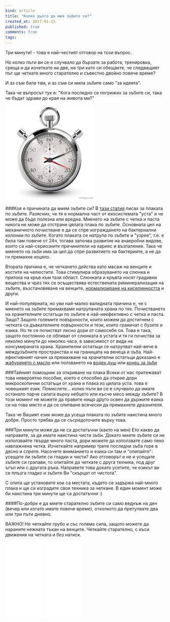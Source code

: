 ```yaml
---
kind: article
title: "Колко дълго да мия зъбите си?"
created_at: 2017-01-23
published: true
comments: true
tags:
--- 
```

Три минути! - това е най-честият отговор на този въпрос.

Но колко пъти ви се е случвало да бързате за работа, тренировка, среща и да изчеткате на две, на три като си обещаете, че следващият път ще четкате много старателно и съвестно двойно повече време?

И аз съм била там, и аз съм си мила зъбите само "за идеята". 

Така че въпросът тук е: "Кога последно се погрижих за зъбите си, така че бъдат здрави до края на живота ми?"

![Brush your teeth](/images/posts/brushteeth.jpg)

<!-- more -->

###Коя е причината да мием зъбите си? 
В [тази статия](http://www.bezkaries.com/blog/2016-11-30-%D0%B1%D0%B0%D0%BA%D1%82%D0%B5%D1%80%D0%B8%D0%B8-%D0%B8-%D0%BF%D0%BB%D0%B0%D0%BA%D0%B0/) писах за плаката по зъбите. Разясних, че тя е нормална част от екосистемата "уста" и че може да бъде полезна или вредна.
Миенето на зъбите с четка и паста никога не може да отстрани цялата плака по зъбите. Основната цел на механичното почистване е да се спре изграждането на бактериални колонии по зъбите. Когато плаката се натрупа по зъбите и "узрее", т.е. е била там повече от 24ч, тогава започва развитие на анаеробни видове, които са най-сериозните причинители на кариес и възпаление. Така че миенето на зъби има за цел да спре развитието на бактериите, а не да ги премахне изцяло.

Втората причина е, че четкането действа като масаж на венците и костите на челюстите. Това стимулира образуването на слюнка и притока на кръв към тази област. Слюнката и кръвта носят градивни вещества и чрез тях се осъществява естествената реминерализация на зъбите, възстановяване на венците, [нормализиране на киселинността](http://www.bezkaries.com/blog/2016-04-07-%D0%BA%D0%B0%D1%80%D0%B8%D0%B5%D1%81-%D0%B8-%D1%81%D0%BB%D1%8E%D0%BD%D0%BA%D0%B0/) и други.

И най-популярната, но уви най-малко валидната причина е, че с миенето на зъбите премахваме натрупаната храна по тях. Почистването на хранителните остатъци по зъбите е най-неефективно с четка и паста. Защо? Защото големите повърхности, които можем да достигнем с четката са дъвкателните повърхности и тези, които граничат с бузите и езика. Но те се почистват лесно дори от самосебе си. Това е така, защото постоянно се обливат от слюнката в устата и тя ги почиства за няколко минути до няколко часа, в зависимост от вида на консумираната храна. Хранителни остатъци се натрупват най-вече в междузъбните пространства и на границата на венеца и зъба. Най-ефективният начин за премахване на хранителни остатъци доказано е [жабуренето с масло](http://www.bezkaries.com/blog/2016-08-03-%D0%B6%D0%B0%D0%B1%D1%83%D1%80%D0%B5%D0%BD%D0%B5-%D1%81-%D0%BC%D0%B0%D1%81%D0%BB%D0%BE/) или ползването на [воден душ](http://amzn.to/2h8QEyx) или [конец за зъби](http://www.bezkaries.com/blog/2016-08-10-%D0%BA%D0%BE%D0%BD%D0%B5%D1%86-%D0%B7%D0%B0-%D0%B7%D1%8A%D0%B1%D0%B8/)

###Тайният помощник за откриване на плака
Всеки от нас притежават това невероятно пособие, което е способно да открие дори микроскопични остатъци от храна и плака из цялата уста. това е човешкият език. Помислете... колко пъти ви се е случвало да имате останало парче салата върху небцето или късче месо между зъбите? В този момент не можете да правите нищо друго освен да държите езика си на това място и да се опитване всячески да премахнете дразнителя. 

Така че Вашият език може да усеща плаката по зъбите наистина много добре. Просто трябва да се съсредоточите върху това.

###Три минути може да не са достатъчни (както на мен)
Ето какво да направите, за да имате наистина чисти зъби.
Докато миете зъбите си не използвайте твърде много паста, дори можете да използвате само леко навлажнена четка. Изчеткайте например трите последни зъба горе в дясно и спрете. Насочете вниманието и езика си там и "опипайте": усещате ли зъбите си гладки и чисти? Ако отговорът е не и усещате зъбите си грапави, то опитайте да четкате с друга техника, под друг ъгъл или с другата ръка. Направете това докато усетите, че езикът ви се плъзга гладко и зъбите Ви "скърцат от чистота".

С опита ще установите кои са местата, където се задържа най-много плака и ще си изградите своя техника за четкане. В един момент може би наистина три минути ще са достатъчни :)

####По-добре е да миете старателно зъбите си само веднъж на ден (вечер или когато имате повече време), отколкото да претупвате два или три пъти дневно.

ВАЖНО! Не четкайте грубо и със голяма сила, защото можете да нараните нежната тъкан на венците. Четкайте старателно, с къси движения на четката и без натиск.

<iframe style="width:120px;height:240px;" marginwidth="0" marginheight="0" scrolling="no" frameborder="0" src="//ws-eu.amazon-adsystem.com/widgets/q?ServiceVersion=20070822&OneJS=1&Operation=GetAdHtml&MarketPlace=GB&source=ac&ref=tf_til&ad_type=product_link&tracking_id=bezkariescom-21&marketplace=amazon&region=GB&placement=B00WLWZA5A&asins=B00WLWZA5A&linkId=&show_border=true&link_opens_in_new_window=true">
</iframe> <iframe style="width:120px;height:240px;" marginwidth="0" marginheight="0" scrolling="no" frameborder="0" src="//ws-eu.amazon-adsystem.com/widgets/q?ServiceVersion=20070822&OneJS=1&Operation=GetAdHtml&MarketPlace=GB&source=ac&ref=tf_til&ad_type=product_link&tracking_id=bezkariescom-21&marketplace=amazon&region=GB&placement=B01G3I42Q0&asins=B01G3I42Q0&linkId=&show_border=true&link_opens_in_new_window=true">
</iframe>
